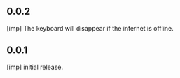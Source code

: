 ## 0.0.2
[imp] The keyboard will disappear if the internet is offline.

## 0.0.1
[imp] initial release.
